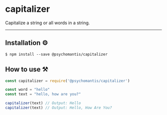 # capitalizer

Capitalize a string or all words in a string.

___

## Installation ⚙️
`$ npm install --save @psychomantis/capitalizer`

## How to use ⚒️
```javascript  
const capitalizer = require('@psychomantis/capitalizer')

const word = "hello"
const text = "hello, how are you?"

capitalizer(text) // Output: Hello
capitalizer(text) // Output: Hello, How Are You?
```